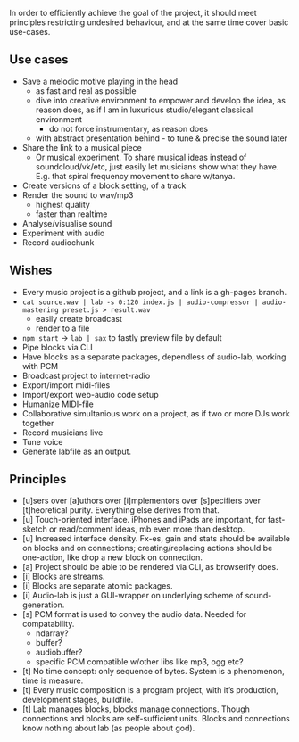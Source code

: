 In order to efficiently achieve the goal of the project, it should meet principles restricting undesired behaviour, and at the same time cover basic use-cases.


## Use cases

* Save a melodic motive playing in the head
	* as fast and real as possible
	* dive into creative environment to empower and develop the idea, as reason does, as if I am in luxurious studio/elegant classical environment
		* do not force instrumentary, as reason does
	* with abstract presentation behind - to tune & precise the sound later
* Share the link to a musical piece
	* Or musical experiment. To share musical ideas instead of soundcloud/vk/etc, just easily let musicians show what they have. E.g. that spiral frequency movement to share w/tanya.
* Create versions of a block setting, of a track
* Render the sound to wav/mp3
	* highest quality
	* faster than realtime
* Analyse/visualise sound
* Experiment with audio
* Record audiochunk


## Wishes

* Every music project is a github project, and a link is a gh-pages branch.
* `cat source.wav | lab -s 0:120 index.js | audio-compressor | audio-mastering preset.js > result.wav`
	* easily create broadcast
	* render to a file
* `npm start` → `lab | sax` to fastly preview file by default
* Pipe blocks via CLI
* Have blocks as a separate packages, dependless of audio-lab, working with PCM
* Broadcast project to internet-radio
* Export/import midi-files
* Import/export web-audio code setup
* Humanize MIDI-file
* Collaborative simultanious work on a project, as if two or more DJs work together
* Record musicians live
* Tune voice
* Generate labfile as an output.



## Principles

* [u]sers over [a]uthors over [i]mplementors over [s]pecifiers over [t]heoretical purity. Everything else derives from that.
* [u] Touch-oriented interface. iPhones and iPads are important, for fast-sketch or read/comment ideas, mb even more than desktop.
* [u] Increased interface density. Fx-es, gain and stats should be available on blocks and on connections; creating/replacing actions should be one-action, like drop a new block on connection.
* [a] Project should be able to be rendered via CLI, as browserify does.
* [i] Blocks are streams.
* [i] Blocks are separate atomic packages.
* [i] Audio-lab is just a GUI-wrapper on underlying scheme of sound-generation.
* [s] PCM format is used to convey the audio data. Needed for compatability.
	* ndarray?
	* buffer?
	* audiobuffer?
	* specific PCM compatible w/other libs like mp3, ogg etc?
* [t] No time concept: only sequence of bytes. System is a phenomenon, time is measure.
* [t] Every music composition is a program project, with it’s production, development stages, buildfile.
* [t] Lab manages blocks, blocks manage connections. Though connections and blocks are self-sufficient units. Blocks and connections know nothing about lab (as people about god).